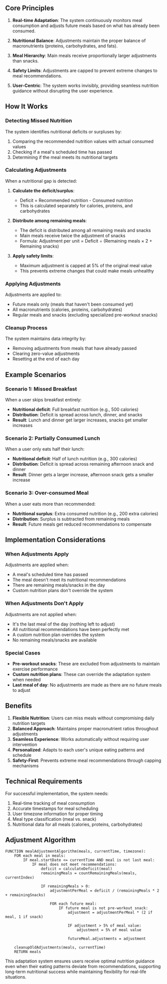 ## Core Principles

1. **Real-time Adaptation**: The system continuously monitors meal consumption and adjusts future meals based on what has already been consumed.

2. **Nutritional Balance**: Adjustments maintain the proper balance of macronutrients (proteins, carbohydrates, and fats).

3. **Meal Hierarchy**: Main meals receive proportionally larger adjustments than snacks.

4. **Safety Limits**: Adjustments are capped to prevent extreme changes to meal recommendations.

5. **User-Centric**: The system works invisibly, providing seamless nutrition guidance without disrupting the user experience.

## How It Works

### Detecting Missed Nutrition

The system identifies nutritional deficits or surpluses by:

1. Comparing the recommended nutrition values with actual consumed values
2. Checking if a meal's scheduled time has passed
3. Determining if the meal meets its nutritional targets

### Calculating Adjustments

When a nutritional gap is detected:

1. **Calculate the deficit/surplus**: 
   - Deficit = Recommended nutrition - Consumed nutrition
   - This is calculated separately for calories, proteins, and carbohydrates

2. **Distribute among remaining meals**:
   - The deficit is distributed among all remaining meals and snacks
   - Main meals receive twice the adjustment of snacks
   - Formula: Adjustment per unit = Deficit ÷ (Remaining meals × 2 + Remaining snacks)

3. **Apply safety limits**:
   - Maximum adjustment is capped at 5% of the original meal value
   - This prevents extreme changes that could make meals unhealthy

### Applying Adjustments

Adjustments are applied to:
- Future meals only (meals that haven't been consumed yet)
- All macronutrients (calories, proteins, carbohydrates)
- Regular meals and snacks (excluding specialized pre-workout snacks)

### Cleanup Process

The system maintains data integrity by:
- Removing adjustments from meals that have already passed
- Clearing zero-value adjustments
- Resetting at the end of each day

## Example Scenarios

### Scenario 1: Missed Breakfast

When a user skips breakfast entirely:

- **Nutritional deficit**: Full breakfast nutrition (e.g., 500 calories)
- **Distribution**: Deficit is spread across lunch, dinner, and snacks
- **Result**: Lunch and dinner get larger increases, snacks get smaller increases

### Scenario 2: Partially Consumed Lunch

When a user only eats half their lunch:

- **Nutritional deficit**: Half of lunch nutrition (e.g., 300 calories)
- **Distribution**: Deficit is spread across remaining afternoon snack and dinner
- **Result**: Dinner gets a larger increase, afternoon snack gets a smaller increase

### Scenario 3: Over-consumed Meal

When a user eats more than recommended:

- **Nutritional surplus**: Extra consumed nutrition (e.g., 200 extra calories)
- **Distribution**: Surplus is subtracted from remaining meals
- **Result**: Future meals get reduced recommendations to compensate

## Implementation Considerations

### When Adjustments Apply

Adjustments are applied when:
- A meal's scheduled time has passed
- The meal doesn't meet its nutritional recommendations
- There are remaining meals/snacks in the day
- Custom nutrition plans don't override the system

### When Adjustments Don't Apply

Adjustments are not applied when:
- It's the last meal of the day (nothing left to adjust)
- All nutritional recommendations have been perfectly met
- A custom nutrition plan overrides the system
- No remaining meals/snacks are available

### Special Cases

- **Pre-workout snacks**: These are excluded from adjustments to maintain exercise performance
- **Custom nutrition plans**: These can override the adaptation system when needed
- **Last meal of day**: No adjustments are made as there are no future meals to adjust

## Benefits

1. **Flexible Nutrition**: Users can miss meals without compromising daily nutrition targets
2. **Balanced Approach**: Maintains proper macronutrient ratios throughout adjustments
3. **Seamless Experience**: Works automatically without requiring user intervention
4. **Personalized**: Adapts to each user's unique eating patterns and schedule
5. **Safety-First**: Prevents extreme meal recommendations through capping mechanisms

## Technical Requirements

For successful implementation, the system needs:

1. Real-time tracking of meal consumption
2. Accurate timestamps for meal scheduling
3. User timezone information for proper timing
4. Meal type classification (meal vs. snack)
5. Nutritional data for all meals (calories, proteins, carbohydrates)

## Adjustment Algorithm

```
FUNCTION mealAdjustmentAlgorithm(meals, currentTime, timezone):
    FOR each meal in meals:
        IF meal.startDate <= currentTime AND meal is not last meal:
            IF meal does not meet recommendations:
                deficit = calculateDeficit(meal)
                remainingMeals = countRemainingMeals(meals, currentIndex)
                
                IF remainingMeals > 0:
                    adjustmentPerMeal = deficit / (remainingMeals * 2 + remainingSnacks)
                    
                    FOR each future meal:
                        IF future meal is not pre-workout snack:
                            adjustment = adjustmentPerMeal * (2 if meal, 1 if snack)
                            
                            IF adjustment > 5% of meal value:
                                adjustment = 5% of meal value
                            
                            futureMeal.adjustments = adjustment
    
    cleanupOldAdjustments(meals, currentTime)
    RETURN meals
```

This adaptation system ensures users receive optimal nutrition guidance even when their eating patterns deviate from recommendations, supporting long-term nutritional success while maintaining flexibility for real-life situations.